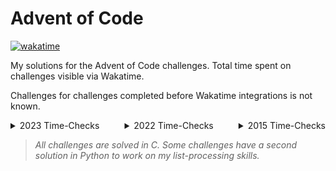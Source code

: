 # Advent of Code

[![wakatime](https://wakatime.com/badge/user/018c2398-15b4-48fa-922a-a730fce8bcbd/project/018c23e8-2162-4616-8a7e-281d01d40ea2.svg)](https://wakatime.com/badge/user/018c2398-15b4-48fa-922a-a730fce8bcbd/project/018c23e8-2162-4616-8a7e-281d01d40ea2)

My solutions for the Advent of Code challenges. Total time spent on challenges visible via Wakatime.

Challenges for challenges completed before Wakatime integrations is not known.

<div style="display: flex; justify-content: space-between">
<details>
<summary>2023 Time-Checks</summary>
<b>Day 2</b>: 35 minutes<br>
<b>Day 2</b>: 17 minutes<br>
<b>Day 1</b>: 1 hour 5 minutes
</details>

<details>
<summary>2022 Time-Checks</summary>
<b>Day 12</b>: <i>Unknown</i><br>
<b>Day 10</b>: <i>Unknown</i><br>
<b>Day 9</b>: <i>Unknown</i><br>
<b>Day 8</b>: <i>Unknown</i><br>
<b>Day 6</b>: <i>Unknown</i><br>
<b>Day 5</b>: <i>Unknown</i><br>
<b>Day 4</b>: <i>Unknown</i><br>
<b>Day 3</b>: <i>Unknown</i><br>
<b>Day 2</b>: <i>Unknown</i><br>
<b>Day 1</b>: <i>Unknown</i>
</details>

<details>
<summary>2015 Time-Checks</summary>
<b>Day 4</b>: <i>Unknown</i>
</details>
</div>

> *All challenges are solved in C. Some challenges have a second solution in Python to work on my list-processing skills.*